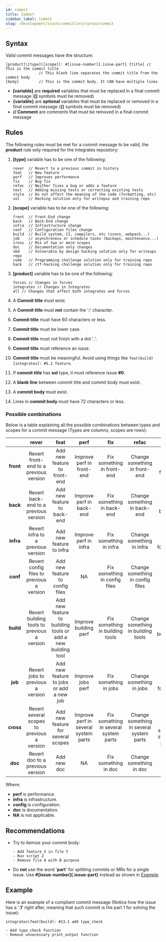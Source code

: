 ```yaml
---
id: commit
title: Commit
sidebar_label: Commit
slug: /development/stack/commitlint/syntax/commit
---
```


## Syntax

Valid commit messages
have the structure:

```markup
[product]\[type]([scope]): #[issue-number]{.issue-part} [title] // This is the commit title
               // This blank line separates the commit title from the commit body
[body]         // This is the commit body. It CAN have multiple lines
```

- **[variable]** are **required** variables
  that must be replaced
  in a final commit message
  (**[]** symbols must be removed)
- **{variable}** are **optional** variables
  that must be replaced
  or removed
  in a final commit message
  (**{}** symbols must be removed)
- **// Comment** are comments
  that must be removed
  in a final commit message

## Rules

The following rules must be met
for a commit message to be valid,
the **product** rule only required
for the integrates repository:

1. **[type]** variable has to be
   one of the following:

   ```markup
   rever  // Revert to a previous commit in history
   feat   // New feature
   perf   // Improves performance
   fix    // Bug fix
   refac  // Neither fixes a bug or adds a feature
   test   // Adding missing tests or correcting existing tests
   style  // Do not affect the meaning of the code (formatting, etc)
   sol    // Hacking solution only for writepus and training repo
   ```

1. **[scope]** variable has to be
   one of the following:

   ```markup
   front  // Front-End change
   back   // Back-End change
   infra  // Infrastructure change
   conf   // Configuration files change
   build  // Build system, CI, compilers, etc (scons, webpack...)
   job    // asynchronous or schedule tasks (backups, maintenance...)
   cross  // Mix of two or more scopes
   doc    // Documentation only changes
   vbd    // Vulnerable by design hacking solution only for writeups repo
   code   // Programming challenge solution only for training repo
   hack   // ctf-hacking challenge solution only for training repo
   ```

1. **[product]** variable has to be
   one of the following:

   ```markup
   forces // Changes in forces
   integrates // Changes in Integrates
   all // Changes that affect both integrates and forces
   ```

1. A **Commit title**
   must exist.

1. A **Commit title**
   must **not** contain
   the '**:**' character.

1. **Commit title**
   must have 60 characters
   or less.

1. **Commit title**
   must be lower case.

1. **Commit title**
   must not finish
   with a dot '**.**'.

1. **Commit title**
   must reference
   an issue.

1. **Commit title**
   must be meaningful.
   Avoid using things like
   `feat(build)[integrates]: #5.1 feature`.

1. If **commit title**
   has **sol** type,
   it must reference
   issue **#0**.

1. A **blank line**
   between commit title
   and commit body
   must exist.

1. A **commit body**
   must exist.

1. Lines in **commit body**
   must have 72 characters
   or less.

### Possible combinations

Below is a table explaining
all the possible combinations
between types and scopes
for a commit message
(Types are columns, scopes are rows):

|           |                  **rever**                  |                           **feat**                           |               **perf**               |                **fix**                |                **refac**                 |              **test**              |                 **style**                 |
| :-------: | :-----------------------------------------: | :----------------------------------------------------------: | :----------------------------------: | :-----------------------------------: | :--------------------------------------: | :--------------------------------: | :---------------------------------------: |
| **front** |   Revert front-end to a previous version    |                 Add new feature to front-end                 |      Improve perf in front-end       |      Fix something in front-end       |      Change something in front-end       |      Add tests for front-end       |        Change front-end code style        |
| **back**  |    Revert back-end to a previous version    |                 Add new feature to back-end                  |       Improve perf in back-end       |       Fix something in back-end       |       Change something in back-end       |       Add tests for back-end       |        Change back-end code style         |
| **infra** |     Revert infra to a previous version      |                   Add new feature to infra                   |        Improve perf in infra         |        Fix something in infra         |        Change something in infra         |        Add tests for infra         |          Change infra code style          |
| **conf**  |  Revert config files to previous a version  |               Add new feature to config files                |                  NA                  |     Fix something in config files     |     Change something in config files     |                 NA                 |      Change config files code style       |
| **build** | Revert building tools to previous a version | Add new feature to building tools or add a new building tool |        Improve building perf         |    Fix something in building tools    |    Change something in building tools    |    Add tests for building tools    |     Change building tools code style      |
|  **job**  |      Revert jobs to previous a version      |           Add new feature to jobs or add a new job           |          Improve jobs perf           |         Fix something in jobs         |         Change something in jobs         |         Add tests for jobs         |          Change jobs code style           |
| **cross** | Revert several scopes to previous a version |              Add new feature for several scopes              | Improve perf in several system parts | Fix something in several system parts | Change something in several system parts | Add tests for several system parts | Change code style in several system parts |
|  **doc**  |      Revert doc to a previous version       |                         Add new doc                          |                  NA                  |         Fix something in doc          |         Change something in doc          |                 NA                 |             Change doc style              |

Where:

- **perf** is performance.
- **infra** is infrastructure.
- **config** is configuration.
- **doc** is documentation.
- **NA** is not applicable.

## Recommendations

- Try to itemize your commit body:

  ```text
  - Add feature X in file Y
  - Run script Z
  - Remove file A with B purpose
  ```

- Do **not** use the word '**part**'
  for splitting commits
  or MRs for a single issue.
  Use **#[issue-number]{.issue-part}**
  instead as shown in [Example](#Example)

## Example

Here is an example
of a compliant commit message
(Notice how the issue has
a '**.1**' right after,
meaning that such commit
is the part 1 for solving
the issue):

```markup
integrates\feat(build): #13.1 add type_check

- Add type_check function
- Remove unnecessary print_output function
```
